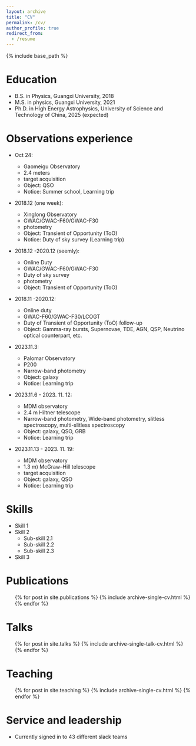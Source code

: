 ```yaml
---
layout: archive
title: "CV"
permalink: /cv/
author_profile: true
redirect_from:
  - /resume
---
```


{% include base_path %}

Education
======
* B.S. in Physics, Guangxi University, 2018
* M.S. in physics, Guangxi University, 2021
* Ph.D. in High Energy Astrophysics, University of Science and Technology of China, 2025 (expected)

Observations experience
======
* Oct 24: 
  * Gaomeigu Observatory
  * 2.4 meters 
  * target acquisition
  * Object: QSO
  * Notice: Summer school, Learning trip
    
* 2018.12 (one week):
  * Xinglong Observatory
  * GWAC/GWAC-F60/GWAC-F30
  * photometry
  * Object: Transient of Opportunity (ToO)
  * Notice: Duty of sky survey (Learning trip)

* 2018.12 -2020.12 (seemly):
  * Online Duty
  * GWAC/GWAC-F60/GWAC-F30
  * Duty of sky survey 
  * photometry
  * Object: Transient of Opportunity (ToO)
    
* 2018.11 -2020.12:
  * Online duty
  * GWAC-F60/GWAC-F30/LCOGT
  * Duty of Transient of Opportunity (ToO) follow-up
  * Object: Gamma-ray bursts, Supernovae, TDE, AGN, QSP, Neutrino optical counterpart, etc.
 
* 2023.11.3:
  * Palomar Observatory
  * P200
  * Narrow-band photometry 
  * Object: galaxy
  * Notice: Learning trip

* 2023.11.6 - 2023. 11. 12:
  * MDM observatory
  * 2.4 m Hiltner telescope
  * Narrow-band photometry, Wide-band photometry, slitless spectroscopy, multi-slitless spectroscopy
  * Object: galaxy, QSO, GRB
  * Notice: Learning trip

* 2023.11.13 - 2023. 11. 19:
  * MDM observatory
  * 1.3 m) McGraw–Hill telescope
  * target acquisition
  * Object: galaxy, QSO
  * Notice: Learning trip
    
Skills
======
* Skill 1
* Skill 2
  * Sub-skill 2.1
  * Sub-skill 2.2
  * Sub-skill 2.3
* Skill 3

Publications
======
  <ul>{% for post in site.publications %}
    {% include archive-single-cv.html %}
  {% endfor %}</ul>
  
Talks
======
  <ul>{% for post in site.talks %}
    {% include archive-single-talk-cv.html %}
  {% endfor %}</ul>
  
Teaching
======
  <ul>{% for post in site.teaching %}
    {% include archive-single-cv.html %}
  {% endfor %}</ul>
  
Service and leadership
======
* Currently signed in to 43 different slack teams
